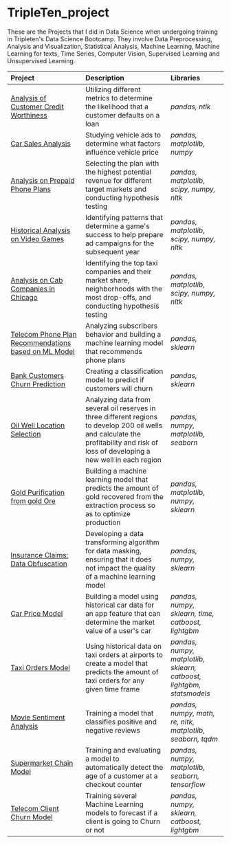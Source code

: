# TripleTen_project 
These are the Projects that I did in Data Science when undergoing training in Tripleten's Data Science Bootcamp.
They involve Data Preprocessing, Analysis and Visualization, Statistical Analysis, Machine Learning, Machine Learning for texts, Time Series, Computer Vision, Supervised Learning and 
Unsupervised Learning.

| Project               | Description                                                                                 | Libraries                      |
|:--------------------- |:------------------------------------------------------------------------------------------- |:------------------------------ |
|[Analysis of Customer Credit Worthiness](https://github.com/Mirac20/Data_projects_TripleTen/blob/main/sprint1_bank_loan_report.ipynb "Credit Score Analysis")|Utilizing different metrics to determine the likelihood that a customer defaults on a loan|*pandas, ntlk*|
|[Car Sales Analysis](https://github.com/cbngwajr/yandex-practicum/tree/Project-2 "Vehicle Price Analysis")|Studying vehicle ads to determine what factors influence vehicle price|*pandas, matplotlib, numpy*|
|[Analysis on Prepaid Phone Plans](https://github.com/cbngwajr/yandex-practicum/tree/Project-3 "Phone Plan Analysis")|Selecting the plan with the highest potential revenue for different target markets and conducting hypothesis testing|*pandas, matplotlib, scipy, numpy, nltk*|
|[Historical Analysis on Video Games](https://github.com/cbngwajr/yandex-practicum/tree/Project-4 "Video Game Analysis")|Identifying patterns that determine a game's success to help prepare ad campaigns for the subsequent year|*pandas, matplotlib, scipy, numpy, nltk*|
|[Analysis on Cab Companies in Chicago](https://github.com/cbngwajr/yandex-practicum/tree/Project-5 "Taxi Company Analysis")|Identifying the top taxi companies and their market share, neighborhoods with the most drop-offs, and conducting hypothesis testing|*pandas, matplotlib, scipy, numpy, nltk*|
|[Telecom Phone Plan Recommendations based on ML Model](https://github.com/cbngwajr/yandex-practicum/tree/Project-6 "Telecom Plans ML Model")|Analyzing subscribers behavior and building a machine learning model that recommends phone plans|*pandas, sklearn*|
|[Bank Customers Churn Prediction](https://github.com/cbngwajr/yandex-practicum/tree/Project-7 "Bank Customers Model")|Creating a classification model to predict if customers will churn|*pandas, sklearn*|
|[Oil Well Location Selection](https://github.com/cbngwajr/yandex-practicum/tree/Project-8 "Oil Well Model")|Analyzing data from several oil reserves in three different regions to develop 200 oil wells and calculate the profitability and risk of loss of developing a new well in each region|*pandas, numpy, matplotlib, seaborn*|
|[Gold Purification from gold Ore](https://github.com/cbngwajr/yandex-practicum/tree/Project-9 "Gold Extraction Model")|Building a machine learning model that predicts the amount of gold recovered from the extraction process so as to optimize production|*pandas, matplotlib, numpy, sklearn*|
|[Insurance Claims: Data Obfuscation](https://github.com/cbngwajr/yandex-practicum/tree/Project-10 "Insurance Company Data Masking")|Developing a data transforming algorithm for data masking, ensuring that it does not impact the quality of a machine learning model|*pandas, numpy, sklearn*|
|[Car Price Model](https://github.com/cbngwajr/yandex-practicum/tree/Project-11 "Car Price Model")|Building a model using historical car data for an app feature that can determine the market value of a user's car|*pandas, numpy, sklearn, time, catboost, lightgbm*|
|[Taxi Orders Model](https://github.com/cbngwajr/yandex-practicum/tree/Project-12 "Taxi Orders Model")|Using historical data on taxi orders at airports to create a model that predicts the amount of taxi orders for any given time frame|*pandas, numpy, matplotlib, sklearn, catboost, lightgbm, statsmodels*|
|[Movie Sentiment Analysis](https://github.com/cbngwajr/yandex-practicum/tree/Project-13 "Movie Sentiment Analysis")|Training a model that classifies positive and negative reviews|*pandas, numpy, math, re, nltk, matplotlib, seaborn, tqdm*|
|[Supermarket Chain Model](https://github.com/cbngwajr/yandex-practicum/tree/Project-14 "Supermarket Chain Model")|Training and evaluating a model to automatically detect the age of a customer at a checkout counter|*pandas, numpy, matplotlib, seaborn, tensorflow*|
|[Telecom Client Churn Model](https://github.com/cbngwajr/yandex-practicum/tree/Final-Project "Telecom Client Churn Model")|Training several Machine Learning models to forecast if a client is going to Churn or not|*pandas, numpy, sklearn, catboost, lightgbm*|
